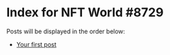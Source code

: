 # Index for NFT World #8729
Posts will be displayed in the order below:

- [Your first post](./001-first.md)

